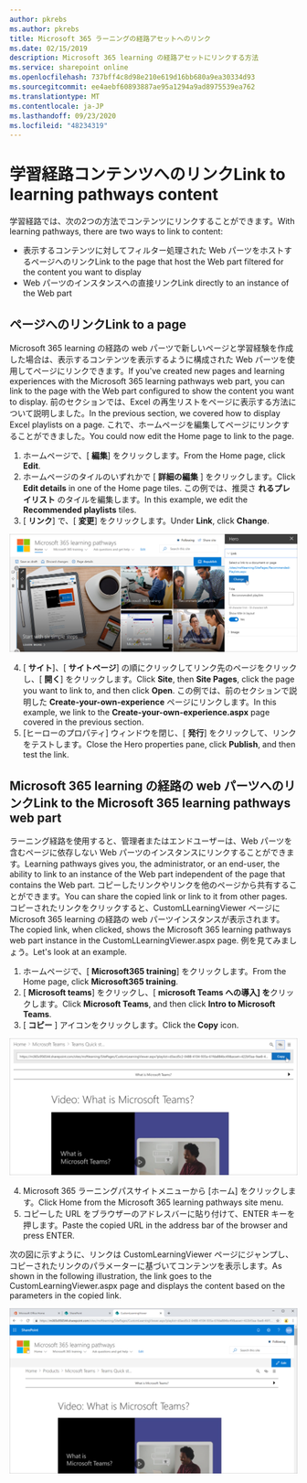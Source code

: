 ```yaml
---
author: pkrebs
ms.author: pkrebs
title: Microsoft 365 ラーニングの経路アセットへのリンク
ms.date: 02/15/2019
description: Microsoft 365 learning の経路アセットにリンクする方法
ms.service: sharepoint online
ms.openlocfilehash: 737bff4c8d98e210e619d16bb680a9ea30334d93
ms.sourcegitcommit: ee4aebf60893887ae95a1294a9ad8975539ea762
ms.translationtype: MT
ms.contentlocale: ja-JP
ms.lasthandoff: 09/23/2020
ms.locfileid: "48234319"
---
```

# <a name="link-to-learning-pathways-content"></a><span data-ttu-id="fc8b5-103">学習経路コンテンツへのリンク</span><span class="sxs-lookup"><span data-stu-id="fc8b5-103">Link to learning pathways content</span></span>

<span data-ttu-id="fc8b5-104">学習経路では、次の2つの方法でコンテンツにリンクすることができます。</span><span class="sxs-lookup"><span data-stu-id="fc8b5-104">With learning pathways, there are two ways to link to content:</span></span>

- <span data-ttu-id="fc8b5-105">表示するコンテンツに対してフィルター処理された Web パーツをホストするページへのリンク</span><span class="sxs-lookup"><span data-stu-id="fc8b5-105">Link to the page that host the Web part filtered for the content you want to display</span></span> 
- <span data-ttu-id="fc8b5-106">Web パーツのインスタンスへの直接リンク</span><span class="sxs-lookup"><span data-stu-id="fc8b5-106">Link directly to an instance of the Web part</span></span>

## <a name="link-to-a-page"></a><span data-ttu-id="fc8b5-107">ページへのリンク</span><span class="sxs-lookup"><span data-stu-id="fc8b5-107">Link to a page</span></span>

<span data-ttu-id="fc8b5-108">Microsoft 365 learning の経路の web パーツで新しいページと学習経験を作成した場合は、表示するコンテンツを表示するように構成された Web パーツを使用してページにリンクできます。</span><span class="sxs-lookup"><span data-stu-id="fc8b5-108">If you've created new pages and learning experiences with the Microsoft 365 learning pathways web part, you can link to the page with the Web part configured to show the content you want to display.</span></span> <span data-ttu-id="fc8b5-109">前のセクションでは、Excel の再生リストをページに表示する方法について説明しました。</span><span class="sxs-lookup"><span data-stu-id="fc8b5-109">In the previous section, we covered how to display Excel playlists on a page.</span></span> <span data-ttu-id="fc8b5-110">これで、ホームページを編集してページにリンクすることができました。</span><span class="sxs-lookup"><span data-stu-id="fc8b5-110">You could now edit the Home page to link to the page.</span></span> 

1. <span data-ttu-id="fc8b5-111">ホームページで、[ **編集**] をクリックします。</span><span class="sxs-lookup"><span data-stu-id="fc8b5-111">From the Home page, click **Edit**.</span></span>
2. <span data-ttu-id="fc8b5-112">ホームページのタイルのいずれかで [ **詳細の編集** ] をクリックします。</span><span class="sxs-lookup"><span data-stu-id="fc8b5-112">Click **Edit details** in one of the Home page tiles.</span></span> <span data-ttu-id="fc8b5-113">この例では、推奨さ **れるプレイリスト** のタイルを編集します。</span><span class="sxs-lookup"><span data-stu-id="fc8b5-113">In this example, we edit the **Recommended playlists** tiles.</span></span>
3. <span data-ttu-id="fc8b5-114">[ **リンク**] で、[ **変更**] をクリックします。</span><span class="sxs-lookup"><span data-stu-id="fc8b5-114">Under **Link**, click **Change**.</span></span>

![cg-linktopage.png](media/cg-linktopage.png)

4. <span data-ttu-id="fc8b5-116">[ **サイト**]、[ **サイトページ**] の順にクリックしてリンク先のページをクリックし、[ **開く**] をクリックします。</span><span class="sxs-lookup"><span data-stu-id="fc8b5-116">Click **Site**, then **Site Pages**, click the page you want to link to, and then click **Open**.</span></span> <span data-ttu-id="fc8b5-117">この例では、前のセクションで説明した **Create-your-own-experience** ページにリンクします。</span><span class="sxs-lookup"><span data-stu-id="fc8b5-117">In this example, we link to the **Create-your-own-experience.aspx** page covered in the previous section.</span></span>
5. <span data-ttu-id="fc8b5-118">[ヒーローのプロパティ] ウィンドウを閉じ、[ **発行**] をクリックして、リンクをテストします。</span><span class="sxs-lookup"><span data-stu-id="fc8b5-118">Close the Hero properties pane, click **Publish**, and then test the link.</span></span> 

## <a name="link-to-the-microsoft-365-learning-pathways-web-part"></a><span data-ttu-id="fc8b5-119">Microsoft 365 learning の経路の web パーツへのリンク</span><span class="sxs-lookup"><span data-stu-id="fc8b5-119">Link to the Microsoft 365 learning pathways web part</span></span>
<span data-ttu-id="fc8b5-120">ラーニング経路を使用すると、管理者またはエンドユーザーは、Web パーツを含むページに依存しない Web パーツのインスタンスにリンクすることができます。</span><span class="sxs-lookup"><span data-stu-id="fc8b5-120">Learning pathways gives you, the administrator, or an end-user, the ability to link to an instance of the Web part independent of the page that contains the Web part.</span></span> <span data-ttu-id="fc8b5-121">コピーしたリンクやリンクを他のページから共有することができます。</span><span class="sxs-lookup"><span data-stu-id="fc8b5-121">You can share the copied link or link to it from other pages.</span></span> <span data-ttu-id="fc8b5-122">コピーされたリンクをクリックすると、CustomLLearningViewer ページに Microsoft 365 learning の経路の web パーツインスタンスが表示されます。</span><span class="sxs-lookup"><span data-stu-id="fc8b5-122">The copied link, when clicked, shows the Microsoft 365 learning pathways web part instance in the CustomLLearningViewer.aspx page.</span></span> <span data-ttu-id="fc8b5-123">例を見てみましょう。</span><span class="sxs-lookup"><span data-stu-id="fc8b5-123">Let's look at an example.</span></span> 

1. <span data-ttu-id="fc8b5-124">ホームページで、[ **Microsoft365 training**] をクリックします。</span><span class="sxs-lookup"><span data-stu-id="fc8b5-124">From the Home page, click **Microsoft365 training**.</span></span>
2. <span data-ttu-id="fc8b5-125">[ **Microsoft teams**] をクリックし、[ **microsoft Teams への導入] を**クリックします。</span><span class="sxs-lookup"><span data-stu-id="fc8b5-125">Click **Microsoft Teams**, and then click **Intro to Microsoft Teams**.</span></span>
3. <span data-ttu-id="fc8b5-126">[ **コピー** ] アイコンをクリックします。</span><span class="sxs-lookup"><span data-stu-id="fc8b5-126">Click the **Copy** icon.</span></span>

![cg-linktowebpart.png](media/cg-linktowebpart.png)

4. <span data-ttu-id="fc8b5-128">Microsoft 365 ラーニングパスサイトメニューから [ホーム] をクリックします。</span><span class="sxs-lookup"><span data-stu-id="fc8b5-128">Click Home from the Microsoft 365 learning pathways site menu.</span></span>
5. <span data-ttu-id="fc8b5-129">コピーした URL をブラウザーのアドレスバーに貼り付けて、ENTER キーを押します。</span><span class="sxs-lookup"><span data-stu-id="fc8b5-129">Paste the copied URL in the address bar of the browser and press ENTER.</span></span> 

<span data-ttu-id="fc8b5-130">次の図に示すように、リンクは CustomLearningViewer ページにジャンプし、コピーされたリンクのパラメーターに基づいてコンテンツを表示します。</span><span class="sxs-lookup"><span data-stu-id="fc8b5-130">As shown in the following illustration, the link goes to the CustomLearningViewer.aspx page and displays the content based on the parameters in the copied link.</span></span> 

![cg-linktowebpartviewer.png](media/cg-linktowebpartviewer.png)


